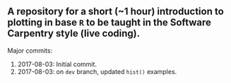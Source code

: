 ## A repository for a short (~1 hour) introduction to plotting in base `R` to be taught in the Software Carpentry style (live coding). 

Major commits: 

1. 2017-08-03: Initial commit. 
1. 2017-08-03: on `dev` branch, updated `hist()` examples.

